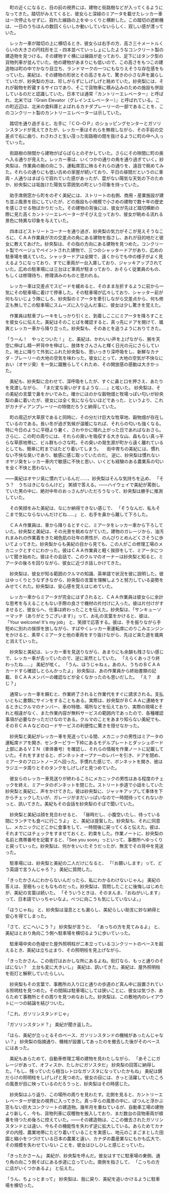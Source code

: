 　町の近くになると、目の前の視界には、建物と街路樹などが入ってくるようになってきた。踏切がみえてくると、彼女らと深緑のミアータを載せたレッカー車は一次停止もせずに、寂れた線路の上をゆっくりと横断した。この踏切の遮断機は、一日のうちほんの数回くらいしか動いしていないらしく、寂しい感が漂っていた。

　レッカー車が踏切の上に横切るとき、彼女らは右手の方、高さ三十メートルくらいの大きさの円柱形を三・四本並べていっしょにしたようなコンクリート製の建造物を見つける。その建物すぐ横には線路が走っており、足下にはタンク型の貨物列車が並んでいた。他の建物があまりにも低いので、この高さをもつこの建造物は町の中でかなり目立ち、ランドマークの一つにもなりえそうな存在感をもっていた。美紀は、その建物の形状とその高さをみて、驚きの小さな声を漏らしていたが、紗央梨の方は、珍しがらずにしげしげと眺めていた。紗央梨には、それが穀物を貯蔵するサイロであり、そこで貨物車に積み込みのための施設も併設しているのだと認識していた。日本では通常『カントリーエレベーター』と呼ばれ、北米では『Grain Elevator（グレインエレベーター）』と呼ばれている。この町近辺は、北米の食料庫とよばれるカナダプレーリーの一部であることを、このコンクリート製のカントリーエレベーターは示していた。

　踏切を通り過ぎると、左手に『ＣＯ-ＯＰ』のショッピングセンターとガソリンスタンドが見えてきたが、レッカー車はそれらを無視しながら、その手前の交差点で右に曲り、わさわさと生い茂った街路樹の間を抜けるように町の中へ入っていった。

　街路樹の隙間から建物がぱらぱらとのぞかしていた。さらにその隙間に町の奥へ入る通りが見えた。レッカー車は、いくつかの通りの角を通り過ぎていく。紗央梨は、作業員の腕の向こう、運転席窓に映るそれらの通りを、遠目で眺めてみた。それらの通りにも低い古めの家屋が続いており、平日の昼間だというのに車両・人通りはまばらで寂れていた感があったが、雲がない陽気な天気の下のためか、紗央梨には垢抜けた陽気な雰囲気の町という印象を持っていた。

　助手席側窓から町をのぞく美紀には、ストリートの右側、商用・産業施設が建ち並ぶ風景を目にしていたが、どの施設も小規模で小さめの建物で数十年の歴史を感じさせる物ばかりだった。その建物の背後には、彼女が先ほど踏切横断の際に見た高くカントリーエレベーターがそびえ立っており、彼女が眺める流れる景色に特異な印象を与えていた。

　四本ほどストリートコーナーを通り過ぎ、紗央梨の気力がそこが見えそうなころに、ＣＡＡ作業員が次の交差点の角にある建物を指さし、あれが目的地だと彼女に教えてあげた。紗央梨は、その指の方向にある建物を見つめた。コンクリート製でベージュでペイントされた建物で、三つのシャッタードアがあり、広めの駐車場を備えていた。シャッタードアは全開で、遠くからでも中の様子がよく見えるようになっており、すでに車両が一台入庫しており、ジャッキアップされていた。広めの駐車場には三台ほど車両が駐まっており、おそらく従業員のもの、もしくは修理待ち、修理済みのものと思われる。

　レッカー車は交差点でスピードを緩めると、そのまま左折するように前から一気にその駐車場に着けて停車した。その駐車場が広々しており、シャッター前が何もないじょう隊にしろ、紗央梨のミアータを牽引しながら交差点から、何も修正も無しでこの駐車場にスムーズに入り込んだ事に、彼女は少し驚きを覚えた。

　作業員は駐車ブレーキをしっかり引くと、到着しここにミアータを降ろすことを彼女らに伝えた。美紀はそのことばを確認すると、真っ先にドアを開けて、颯爽とレッカー車から降り立った。紗央梨も、そのあとを追うようにおりてきた。

「うーん！　やっとついた！」
と、美紀は、かわいい声を上げながら、腕を天空に伸ばし精一杯背中を伸ばし、肢体をさんさんと輝く日光の元にさらしていた。地上に降りて外気にふれた紗央梨も、思いっきり深呼吸をし、新鮮なカナダ・プレーリーの大地の空気を味わった。彼女にとって、大地の空気が不快なにおい（オヤジ臭）を一気に蹴散らしてくれため、その開放感の感動は大きかった。

　美紀も、紗央梨に合わせて、深呼吸をしたが、すぐに鼻と口を押さえ、あたりを見渡しながら、
「まだ変な臭いがするような……」と呟いた。
紗央梨は、その美紀の言葉で鼻をかいでみた。確かにほのかな穀物畑と牧場っぽい匂いが紗央梨の鼻に着いたが、彼女には全く気にならないほどであった、というより、これがカナディアンプレーリーの特徴だろうと納得していた。

　町の周辺が大草原であると同時に、その分だけ巨大な牧草地、穀物畑が存在しているのである。長い冬が過ぎ気候が温暖になれば、それらの匂いも強くなる。特に今日のように平穏より暑く、さわやかに晴れ上がった日であればなおさら。さらに、この町の周りには、それらの臭いを吸収する大きな山、森もない真っ平らな草原地帯に、ビル群も小さな町。その臭いの発生源が町から遠く離れているとしても、簡単に町まではたどり着いてしまう。
　街中育ちの美紀には、慣れない不快な臭いであり、敏感に感じ取っていたのだ。
逆に、紗央梨は慣れないオヤジ臭をレッカー車内で敏感に不快と思い、いくども経験のある農業系の匂いを全く不快と思わない。

——美紀はオヤジ臭に慣れているんだ……、紗央梨はそんな気持ちを込め、
「そう？　うちはきにならんけど」
笑顔で答える。——ハイウェイで美紀が罵倒していた男の中に、絶対中年のおっさんがいただろうなって、紗央梨は勝手に推測していた。

　その笑顔をみた美紀は、なにか納得できない感じで、
「そうなんだ、私もそこまで気にならないんだけどね……」
と、右手を鼻から離して下ろした。

　ＣＡＡ作業員は、車から降りるとすぐに、ミアータをレッカー車から下ろしていた。紗央梨と美紀は、その光景を眺めながていた。建物のガレージから、油汚れまみれの作業着をきた褐色肌の壮年の男性が、のんびりとめんどくさそうに歩いてよってきた。紗央梨からも美紀の目から見ても、この人がこの修理工場のメカニックとすぐにわかった。彼はＣＡＡ作業員と軽く挨拶をして、ミアータについて聞き始めた。彼はその会話で、このクルマのオーナーは紗央梨と知ると、ミアータの後ろを回りながら、彼女に近づき話しかけてきた。

　紗央梨は、彼女が知る範囲のクルマの知識、英単語で状況を彼に説明した。彼はゆっくりとうなずきながら、紗央梨の言葉を理解しようと努力している姿勢をみせてくれた。紗央梨は、安心感を覚えはじめていた。

　レッカー車からミアータが完全にはずされると、ＣＡＡ作業員は彼女らに余計な思考を与えることもない手際の良さで機材の片付けに入った。彼は片付けがすませると、彼女らへ、仕事は終わったことを伝えた。紗央梨は、「サンキューソーマッチ（ありがとうございます）」って、お礼の言葉をかけると、彼は、
「Your welcome! It's my job」
と、笑顔で応答する。彼は、手を振りながら手短めに別れの挨拶を放しながら、すばやくレッカー車運転席にのりこみエンジンをかけると、素早くミアータと他の車両をすり抜けながら、先ほど来た道を颯爽と消えていった。

　紗央梨と美紀は、レッカー車を見送りながら、あまりにも余韻も残さない感じで、レッカー車が去っていたので、逆に呆然としていた。
「えらくあっさり終わったね……」
美紀が呟く。
「うん、ほうじゃねぇ。あの人、うちのＢＣＡＡカードすら確認しとらんかったよ」
紗央梨は、あの作業員から終始書類の記載、ＢＣＡＡメンバーの確認などが全くなかったのも思いだした。
「え？　まじ？」

　通常レッカー車を頼むと、作業終了されると作業代をすぐに請求される。支払いともに書類にサインをすることもある。実際は、紗央梨がＢＣＡＡに連絡をするときにクルマのナンバー、車の特徴、場所などを伝えており、実際の現場とそれと相違がなく、また作業内容が無料サービスの範囲内であったので、各種確認事項が必要なかっただけなのである。クルマのことをあまり知らない美紀でも、そのＢＣＡＡなどのロードサービスの利便性に驚きを隠せなかった。

　紗央梨と美紀がレッカー車を見送っている間、メカニックの男性はミアータの運転席ドアを開き、センターピラー下枠にあるモデルプレートとダッシュボード上部にあるＶＩＮ（車体番号）を確認し、それらの情報を作業ノートに記載していた。それをすませると、ボンネットオープナーのレバーを引き、ドアを閉め、ミアータのフロントノーズへ回った。手慣れた感じで、ボンネットを開き、彼はラジエータ周りとそのタンクをしげしげと見つめていた。

　彼女らのレッカー車見送りが終わるころにメカニックの男性はある程度のチェックを終え、ミアータのボンネットを閉じた。ストリート歩道で小話をしていた紗央梨と美紀に、声をかけてきた。彼は紗央梨に、ジャッキアップして車体を下からチェックしたいが、ガレージがまだいっぱいなので一時間待ってくれないかっと、訊いてきた。美紀もその会話を紗央梨のそばで聞いていた。

　紗央梨と美紀は顔を見合わせると、
「昼時だし、小腹空いたし、待っている間にランチでも食べに行こうよ」
と、美紀は提案した。紗央梨も、それに同意し、メカニックにどこかに食事をして、一時間後に戻ってくると伝えた。彼は、それまでにはチェックをすませておくと、約束をした。作業ノートに、紗央梨の名前と携帯番号を記載すると、「See you soon」っといって、事務所へゆっくりと戻っていった。紗央梨は、何かをいいたそうだったが、無言でその背中を見送った。

　駐車場には、紗央梨と美紀の二人だけになると、
「『お願いします』って、どう英語で言うんじゃろ？」
美紀に質問した。

「きったかさんにわからないんだったら、私にわかるわけないじゃん」
美紀の答えは、至極もっともなものだった。紗央梨は、質問したことに後悔しはじめたが、美紀の言葉は続いた。
「そういうときは、そのまんま、『おねがいします』って、日本語でいっちゃいなよ。べつに向こうも気にしていないよ。」

「ほうじゃね」
と、紗央梨は溜息ととも漏らし、美紀らしい助言に妙な納得と安心を得てしまった。

「さて、どこへいこう？」
紗央梨が言うと、
「あっちの方を見てみるよ」
と、美紀はとおり角向こう側へ駐車場を横切るように歩いていった。

　駐車場中央の色褪せた屋外照明柱が二本立っているコンクリートのベースを超えるとき、美紀は立ち止まり、その照明柱を見上げながら、

「きったかさん、この街灯はおかしな所にあるよね。街灯なら、もっと通りのそばにない？　土台も変に大きいし」
美紀は、訊いてきた。美紀は、屋外照明柱を街灯と解釈していたらしい。

　紗央梨もその言葉で、事務所の入り口と通りの歩道のど真ん中に設置されている照明柱を見つめた。その間隔は駐車場にしては狭いことに、彼女は気づき、あらためて事務所とその周りを見つめなおした。紗央梨は、この敷地内のレイアウトに一つの結論を結びついた。

「これ、ガソリンスタンドじゃ」

「ガソリンスタンド？」
美紀が聞き返した。

「ほら、美紀が立っとるそのベース、ガソリンスタンドの機械があったんじゃない？」
紗央梨の指摘通り、機械が設置してあったのを撤去した後がそのベースにはあった。

　美紀もあらためて、自動車修理工場の建物を見わたしながら、
「あそこにガレージがあって、オフィスか、たしかにガソスタだ」
紗央梨の回答に納得した。「もし、残っていたら相当レトロなガソスタになっていたかもね」
美紀は錆だらけの照明柱をしげしげと見つめた。彼女の目には、きっと活躍していたころの風景が目に映っているのだろうっと、紗央梨はその時感じた。

　紗央梨はふり返り、この場所の周りを見わたす。北側を見ると、カントリーエレベーターが彼女の視界に入ってきた。真っ平らの風景の中に、ぽつんと浮かぶ窓もない巨大コンクリートの建造物。幾年月を重ねているが、自動車工場の建物より新しく、今も、貨物列車に収穫物を搬入しており、まだ数台の貨物車両が順番を待つため後ろに控えていた。——その建造物は、ここの撤去されたガソリンスタンドとは違い、今もその機能性を失わず逆に拡大している。あらためてカナダの内陸、農業地帯にたどり着いていることを実感し、地元のこまごまとした田園と縮小をつづけている日本の農業と違い、カナダの農産業なにもかも広大で、その規模を失わせていない ことを、彼女はひしひしと感じとっていた。

「きったかさーん」
美紀が、紗央梨を呼んだ。彼女はすでに駐車場の東側、通り角の向こう側そばにある歩道に立っていた。南側を指さして、
「こっちの方に店がいくつかあるよ」
と伝えた。

「うん、ちょっとまって」
紗央梨は、我に戻り、美紀を追いかけるように駐車場を横切った。